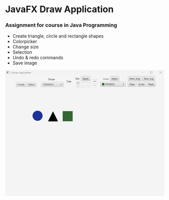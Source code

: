 # JavaFX Draw Application
### Assignment for course in Java Programming
* Create triangle, circle and rectangle shapes
* Colorpicker
* Change size
* Selection
* Undo & redo commands
* Save image

![alt text](https://raw.githubusercontent.com/samkseg/javafx-draw/DrawApplication1.2/JavaFX-Application.png)